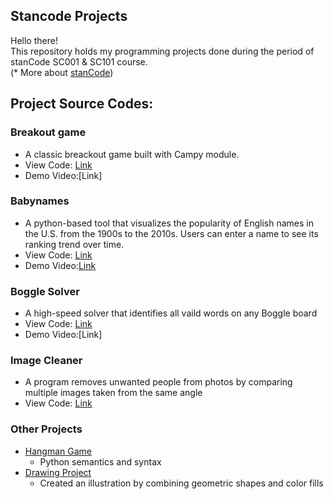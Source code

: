 ## Stancode Projects
Hello there!\
This repository holds my programming projects done during the period of stanCode SC001 & SC101 course.\
(* More about [stanCode](https://stancode.tw/))

## Project Source Codes:
### Breakout game
* A classic breackout game built with Campy module.
* View Code: [Link](https://github.com/yjliu1214/SC_Projects/blob/main/stanCode_Projects/Break_Out_Game/breakout.py)
* Demo Video:[Link]

### Babynames
* A python-based tool that visualizes the popularity of English names in the U.S. from the 1900s to the 2010s. Users can enter a name to see its ranking trend over time.
* View Code: [Link](https://github.com/yjliu1214/SC_Projects/blob/main/stanCode_Projects/Name_Searching/babygraphics.py)
* Demo Video:[Link](https://drive.google.com/file/d/179ZJvzTYvhs4dUIDFpHnwznroBsPDnlV/view?usp=sharing)

### Boggle Solver
* A high-speed solver that identifies all vaild words on any Boggle board
* View Code: [Link](https://github.com/yjliu1214/SC_Projects/blob/main/stanCode_Projects/Boggle_Game_Solver/boggle.py)
* Demo Video:[Link]

### Image Cleaner
* A program removes unwanted people from photos by comparing multiple images taken from the same angle
* View Code: [Link](https://github.com/yjliu1214/SC_Projects/blob/main/stanCode_Projects/My_photoshop/stanCodoshop.py)

### Other Projects
* [Hangman Game](https://github.com/yjliu1214/SC_Projects/blob/main/stanCode_Projects/Hangman_Game/hangman.py)
  * Python semantics and syntax
* [Drawing Project](https://github.com/yjliu1214/SC_Projects/blob/main/stanCode_Projects/My_drawing/my_drawing.py)
  * Created an illustration by combining geometric shapes and color fills
